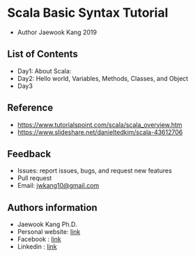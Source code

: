 Scala Basic Syntax Tutorial
===============================================================
- Author Jaewook Kang 2019


## List of Contents
- Day1: About Scala: 
- Day2: Hello world, Variables, Methods, Classes, and Object
- Day3

## Reference
- https://www.tutorialspoint.com/scala/scala_overview.htm
- https://www.slideshare.net/danieltedkim/scala-43612706

## Feedback
- Issues: report issues, bugs, and request new features
- Pull request
- Email: jwkang10@gmail.com


## Authors information
- Jaewook Kang Ph.D.
- Personal website: [link](https://sites.google.com/site/jwkang10/)
- Facebook : [link](https://www.facebook.com/jwkkang)
- Linkedin : [link](https://www.linkedin.com/in/jaewook-kang-3a4217b9/)




